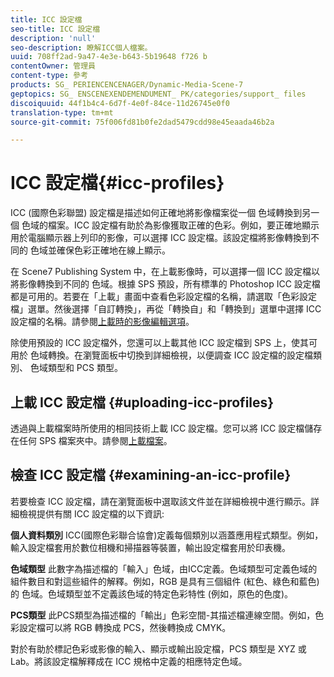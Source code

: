 ```yaml
---
title: ICC 設定檔
seo-title: ICC 設定檔
description: 'null'
seo-description: 瞭解ICC個人檔案。
uuid: 708ff2ad-9a47-4e3e-b643-5b19648 f726 b
contentOwner: 管理員
content-type: 參考
products: SG_ PERIENCENCENAGER/Dynamic-Media-Scene-7
geptopics: SG_ ENSCENEXENDEMENDUMENT_ PK/categories/support_ files
discoiquuid: 44f1b4c4-6d7f-4e0f-84ce-11d26745e0f0
translation-type: tm+mt
source-git-commit: 75f006fd81b0fe2dad5479cdd98e45eaada46b2a

---
```



# ICC 設定檔{#icc-profiles}

ICC (國際色彩聯盟) 設定檔是描述如何正確地將影像檔案從一個 色域轉換到另一個 色域的檔案。ICC 設定檔有助於為影像獲取正確的色彩。例如，要正確地顯示用於電腦顯示器上列印的影像，可以選擇 ICC 設定檔。該設定檔將影像轉換到不同的 色域並確保色彩正確地在線上顯示。

在 Scene7 Publishing System 中，在上載影像時，可以選擇一個 ICC 設定檔以將影像轉換到不同的 色域。根據 SPS 預設，所有標準的 Photoshop ICC 設定檔都是可用的。若要在「上載」畫面中查看色彩設定檔的名稱，請選取「色彩設定檔」選單。然後選擇「自訂轉換」，再從「轉換自」和「轉換到」選單中選擇 ICC 設定檔的名稱。請參閱[上載時的影像編輯選項](image-editing-options-upload.md#image-editing-options-at-upload)。

除使用預設的 ICC 設定檔外，您還可以上載其他 ICC 設定檔到 SPS 上，使其可用於 色域轉換。在瀏覽面板中切換到詳細檢視，以便調查 ICC 設定檔的設定檔類別、 色域類型和 PCS 類型。

## 上載 ICC 設定檔 {#uploading-icc-profiles}

透過與上載檔案時所使用的相同技術上載 ICC 設定檔。您可以將 ICC 設定檔儲存在任何 SPS 檔案夾中。請參閱[上載檔案](uploading-files.md#uploading_your_files)。

## 檢查 ICC 設定檔 {#examining-an-icc-profile}

若要檢查 ICC 設定檔，請在瀏覽面板中選取該文件並在詳細檢視中進行顯示。詳細檢視提供有關 ICC 設定檔的以下資訊:

**個人資料類別** ICC(國際色彩聯合協會)定義每個類別以涵蓋應用程式類型。例如，輸入設定檔套用於數位相機和掃描器等裝置，輸出設定檔套用於印表機。

**色域類型** 此數字為描述檔的「輸入」色域，由ICC定義。色域類型可定義色域的組件數目和對這些組件的解釋。例如，RGB 是具有三個組件 (紅色、綠色和藍色) 的 色域。色域類型並不定義該色域的特定色彩特性 (例如，原色的色度)。

**PCS類型** 此PCS類型為描述檔的「輸出」色彩空間-其描述檔連線空間。例如，色彩設定檔可以將 RGB 轉換成 PCS，然後轉換成 CMYK。

對於有助於標記色彩或影像的輸入、顯示或輸出設定檔，PCS 類型是 XYZ 或 Lab。將該設定檔解釋成在 ICC 規格中定義的相應特定色域。
